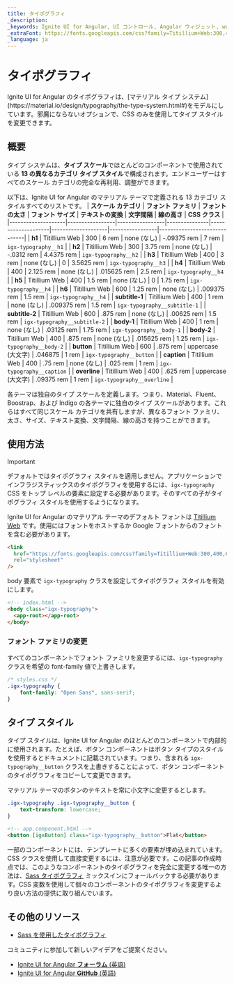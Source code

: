 ```yaml
---
title: タイポグラフィ
_description:
_keywords: Ignite UI for Angular, UI コントロール, Angular ウィジェット, web ウィジェット, UI ウィジェット, Angular, ネイティブ Angular コンポーネント スイート, ネイティブ Angular コントロール, ネイティブ Angular コンポーネント ライブラリ
_extraFont: https://fonts.googleapis.com/css?family=Titillium+Web:300,400,600,700
_language: ja
---
```


# タイポグラフィ

<p class="highlight">Ignite UI for Angular のタイポグラフィは、[マテリアル タイプ システム](https://material.io/design/typography/the-type-system.html#)をモデルにしています。邪魔にならないオプションで、CSS のみを使用してタイプ スタイルを変更できます。</p>
<div class="divider"></div>

## 概要
タイプ システムは、**タイプ スケール**でほとんどのコンポーネントで使用されている **13 の異なるカテゴリ タイプ スタイル**で構成されます。エンドユーザーはすべてのスケール カテゴリの完全な再利用、調整ができます。

以下は、Ignite UI for Angular のマテリアル テーマで定義される 13 カテゴリ スタイルすべてのリストです。
| **スケール カテゴリ** | **フォント ファミリ** | **フォントの太さ** | **フォント サイズ** | **テキストの変換** | **文字間隔** | **線の高さ** | **CSS クラス**                |
|--------------------|-----------------|-----------------|---------------|--------------------|--------------------|-----------------|------------------------------|
| **h1**             | Titillium Web   | 300             | 6 rem         | none (なし)               | -.09375 rem        | 7 rem           | `igx-typography__h1`         |
| **h2**             | Titillium Web   | 300             | 3.75 rem      | none (なし)               | -.0312 rem         | 4.4375 rem      | `igx-typography__h2`         |
| **h3**             | Titillium Web   | 400             | 3 rem         | none (なし)               | 0                  | 3.5625 rem      | `igx-typography__h3`         |
| **h4**             | Titillium Web   | 400             | 2.125 rem     | none (なし)               | .015625 rem        | 2.5 rem         | `igx-typography__h4`         |
| **h5**             | Titillium Web   | 400             | 1.5 rem       | none (なし)               | 0                  | 1.75 rem        | `igx-typography__h4`         |
| **h6**             | Titillium Web   | 600             | 1.25 rem      | none (なし)               | .009375 rem        | 1.5 rem         | `igx-typography__h4`         |
| **subtitle-1**     | Titillium Web   | 400             | 1 rem         | none (なし)               | .009375 rem        | 1.5 rem         | `igx-typography__subtitle-1` |
| **subtitle-2**     | Titillium Web   | 600             | .875 rem      | none (なし)               | .00625 rem         | 1.5 rem         | `igx-typography__subtitle-2` |
| **body-1**         | Titillium Web   | 400             | 1 rem         | none (なし)               | .03125 rem         | 1.75 rem        | `igx-typography__body-1`     |
| **body-2**         | Titillium Web   | 400             | .875 rem      | none (なし)               | .015625 rem        | 1.25 rem        | `igx-typography__body-2`     |
| **button**         | Titillium Web   | 600             | .875 rem      | uppercase (大文字)          | .046875            | 1 rem           | `igx-typography__button`     |
| **caption**        | Titillium Web   | 400             | .75 rem       | none (なし)               | .025 rem           | 1 rem           | `igx-typography__caption`    |
| **overline**       | Titillium Web   | 400             | .625 rem      | uppercase (大文字)          | .09375 rem         | 1 rem           | `igx-typography__overline`   |

<div class="divider"></div>

各テーマは独自のタイプ スケールを定義します。つまり、Material、Fluent、Boostrap、および Indigo の各テーマに独自のタイプ スケールがあります。これらはすべて同じスケール カテゴリを共有しますが、異なるフォント ファミリ、太さ、サイズ、テキスト変換、文字間隔、線の高さを持つことができます。

## 使用方法
> [!IMPORTANT]
> デフォルトではタイポグラフィ スタイルを適用しません。アプリケーションでインフラジスティックスのタイポグラフィを使用するには、`igx-typography` CSS をトップ レベルの要素に設定する必要があります。そのすべての子がタイポグラフィ スタイルを使用するようになります。

Ignite UI for Angular のマテリアル テーマのデフォルト フォントは [Titillium Web](https://fonts.google.com/selection?selection.family=Titillium+Web:300,400,600,700) です。使用にはフォントをホストするか Google フォントからのフォントを含む必要があります。

```html
<link
  href="https://fonts.googleapis.com/css?family=Titillium+Web:300,400,600,700"
  rel="stylesheet"
/>
```

body 要素で `igx-typography` クラスを設定してタイポグラフィ スタイルを有効にします。

```html
<!-- index.html -->
<body class="igx-typography">
  <app-root></app-root>
</body>
```

### フォント ファミリの変更

すべてのコンポーネントでフォント ファミリを変更するには、`igx-typography` クラスを希望の font-family 値で上書きします。

```css
/* styles.css */
.igx-typography {
    font-family: "Open Sans", sans-serif;
}
```

## タイプ スタイル

タイプ スタイルは、Ignite UI for Angular のほとんどのコンポーネントで内部的に使用されます。たとえば、ボタン コンポーネントはボタン タイプのスタイルを使用するとドキュメントに記載されています。つまり、含まれる `igx-typography__button` クラスを上書きすることによって、ボタン コンポーネントのタイポグラフィをコピーして変更できます。

マテリアル テーマのボタンのテキストを常に小文字に変更するとします。

```css
.igx-typography .igx-typography__button {
    text-transform: lowercase;
}
```

```html
<!-- app.component.html -->
<button [igxButton] class="igx-typography__button">Flat</button>
```

一部のコンポーネントには、テンプレートに多くの要素が埋め込まれています。CSS クラスを使用して直接変更するには、注意が必要です。この記事の作成時点では、このようなコンポーネントのタイポグラフィを完全に変更する唯一の方法は、[Sass タイポグラフィ](./sass/typography.md) ミックスインにフォールバックする必要があります。CSS 変数を使用して個々のコンポーネントのタイポグラフィを変更するより良い方法の提供に取り組んでいます。

<div class="divider"></div>

## その他のリソース

- [Sass を使用したタイポグラフィ](./sass/typography.md)

<div class="divider--half"></div>
コミュニティに参加して新しいアイデアをご提案ください。

- [Ignite UI for Angular **フォーラム** (英語)](https://www.infragistics.com/community/forums/f/ignite-ui-for-angular)
- [Ignite UI for Angular **GitHub** (英語)](https://github.com/IgniteUI/igniteui-angular)
